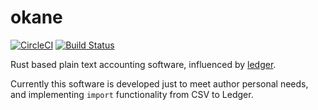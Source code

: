 # okane

[![CircleCI](https://circleci.com/gh/xkikeg/okane/tree/main.svg?style=svg)](https://circleci.com/gh/xkikeg/okane/tree/main)
[![Build Status](https://app.travis-ci.com/xkikeg/okane.svg?branch=main)](https://app.travis-ci.com/xkikeg/okane)

Rust based plain text accounting software, influenced by [ledger](https://github.com/ledger/ledger/).

Currently this software is developed just to meet author personal needs, and implementing `import` functionality from CSV to Ledger.
